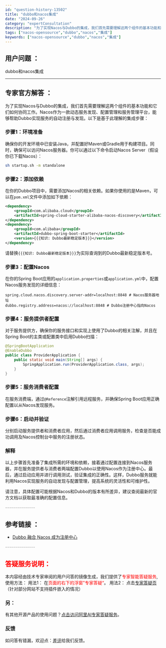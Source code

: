 ```yaml
---
id: "question-history-13502"
title: "dubbo和nacos集成"
date: "2024-09-26"
category: "expertConsultation"
description: "为了实现Nacos与Dubbo的集成，我们首先需要理解这两个组件的基本功能和它们如何协同工作。Nacos作为一款动态服务发现、配置管理和服务管理平台，能够帮助Dubbo实现服务的自动注册与发现。以下是基于此理解的集成步骤：### 步骤1：环境准备确保你的开发环境中已安装Java，并配置好Maven或"
tags: ["nacos-opensource","dubbo","nacos","集成"]
keywords: ["nacos-opensource","dubbo","nacos","集成"]
---
```


## 用户问题 ： 
 dubbo和nacos集成  

---------------
## 专家官方解答 ：

为了实现Nacos与Dubbo的集成，我们首先需要理解这两个组件的基本功能和它们如何协同工作。Nacos作为一款动态服务发现、配置管理和服务管理平台，能够帮助Dubbo实现服务的自动注册与发现。以下是基于此理解的集成步骤：

### 步骤1：环境准备
确保你的开发环境中已安装Java，并配置好Maven或Gradle用于构建项目。同时，确保可以访问Nacos服务器。你可以通过以下命令启动Nacos Server（假设你已下载Nacos）：
```bash
sh startup.sh -m standalone
```

### 步骤2：添加依赖
在你的Dubbo项目中，需要添加Nacos的相关依赖。如果你使用的是Maven，可以在`pom.xml`文件中添加如下依赖：
```xml
<dependency>
    <groupId>com.alibaba.cloud</groupId>
    <artifactId>spring-cloud-starter-alibaba-nacos-discovery</artifactId>
</dependency>
<dependency>
    <groupId>com.alibaba</groupId>
    <artifactId>dubbo-spring-boot-starter</artifactId>
    <version>{{{知识: Dubbo最新稳定版本}}}</version>
</dependency>
```
请替换`{{{知识: Dubbo最新稳定版本}}}`为实际查询到的Dubbo最新稳定版本号。

### 步骤3：配置Nacos
在你的Spring Boot应用的`application.properties`或`application.yml`中，配置Nacos服务发现的详细信息：
```properties
spring.cloud.nacos.discovery.server-addr=localhost:8848 # Nacos服务器地址
dubbo.registry.address=nacos://localhost:8848 # Dubbo注册中心指向Nacos
```

### 步骤4：服务提供者配置
对于服务提供方，确保你的服务接口和实现上使用了Dubbo的相关注解，并且在Spring Boot的主类或配置类中启用Dubbo扫描：
```java
@SpringBootApplication
@EnableDubbo
public class ProviderApplication {
    public static void main(String[] args) {
        SpringApplication.run(ProviderApplication.class, args);
    }
}
```

### 步骤5：服务消费者配置
在服务消费端，通过`@Reference`注解引用远程服务，并确保Spring Boot应用正确配置以从Nacos发现服务。

### 步骤6：启动并验证
分别启动服务提供者和消费者应用，然后通过消费者应用调用服务，检查是否能成功调用及Nacos控制台中服务的注册状态。

### 解释
以上步骤首先准备了集成所需的环境和依赖，接着通过配置连接到Nacos服务器，并在服务提供者与消费者两端配置Dubbo以使用Nacos作为注册中心。最后，通过启动应用并进行调用测试，验证集成的正确性。这样，Dubbo服务就能利用Nacos实现服务的自动发现与配置管理，提高系统的灵活性和可维护性。

请注意，具体配置可能根据Nacos和Dubbo的版本有所差异，建议查阅最新的官方文档以获取最准确的配置信息。


<font color="#949494">---------------</font> 


## 参考链接 ：

* [Dubbo 融合 Nacos 成为注册中心](https://nacos.io/docs/latest/ecology/use-nacos-with-dubbo)


 <font color="#949494">---------------</font> 
 


## <font color="#FF0000">答疑服务说明：</font> 

本内容经由技术专家审阅的用户问答的镜像生成，我们提供了<font color="#FF0000">专家智能答疑服务</font>,使用方法：
用法1： 在<font color="#FF0000">页面的右下的浮窗”专家答疑“</font>。
用法2： 点击[专家答疑页](https://answer.opensource.alibaba.com/docs/intro)（针对部分网站不支持插件嵌入的情况）
### 另：


有其他开源产品的使用问题？[点击访问阿里AI专家答疑服务](https://answer.opensource.alibaba.com/docs/intro)。
### 反馈
如问答有错漏，欢迎点：[差评](https://ai.nacos.io/user/feedbackByEnhancerGradePOJOID?enhancerGradePOJOId=13914)给我们反馈。
